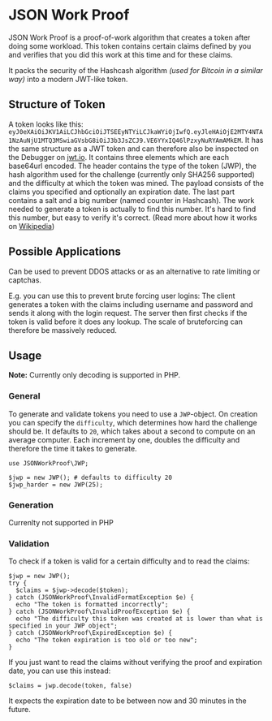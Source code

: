 # JSON Work Proof

JSON Work Proof is a proof-of-work algorithm that creates a token after doing some workload. This token contains certain claims defined by you and verifies that you did this work at this time and for these claims.

It packs the security of the Hashcash algorithm *(used for Bitcoin in a similar way)* into a modern JWT-like token.

## Structure of Token

A token looks like this: `eyJ0eXAiOiJKV1AiLCJhbGciOiJTSEEyNTYiLCJkaWYiOjIwfQ.eyJleHAiOjE2MTY4NTA1NzAuNjU1MTQ3MSwiaGVsbG8iOiJ3b3JsZCJ9.VE6YYxIQ46lPzxyNuRYAmAMkEM`. It has the same structure as a JWT token and can therefore also be inspected on the Debugger on [jwt.io](https://jwt.io).
It contains three elements which are each base64url encoded. The header contains the type of the token (JWP), the hash algorithm used for the challenge (currently only SHA256 supported) and the difficulty at which the token was mined. The payload consists of the claims you specified and optionally an expiration date. The last part contains a salt and a big number (named counter in Hashcash). The work needed to generate a token is actually to find this number. It's hard to find this number, but easy to verify it's correct. (Read more about how it works on [Wikipedia](https://en.wikipedia.org/wiki/Hashcash))


## Possible Applications

Can be used to prevent DDOS attacks or as an alternative to rate limiting or captchas. 

E.g. you can use this to prevent brute forcing user logins: The client generates a token with the claims including username and password and sends it along with the login request. The server then first checks if the token is valid before it does any lookup. The scale of bruteforcing can therefore be massively reduced.



## Usage

**Note:** Currently only decoding is supported in PHP.

### General

To generate and validate tokens you need to use a `JWP`-object. On creation you can specify the `difficulty`, which determines how hard the challenge should be. It defaults to `20`, which takes about a second to compute on an average computer. Each increment by one, doubles the difficulty and therefore the time it takes to generate.
```
use JSONWorkProof\JWP;

$jwp = new JWP(); # defaults to difficulty 20
$jwp_harder = new JWP(25);
```

### Generation

Currenlty not supported in PHP



### Validation

To check if a token is valid for a certain difficulty and to read the claims:
```
$jwp = new JWP();
try {
  $claims = $jwp->decode($token);
} catch (JSONWorkProof\InvalidFormatException $e) {
  echo "The token is formatted incorrectly";
} catch (JSONWorkProof\InvalidProofException $e) {
  echo "The difficulty this token was created at is lower than what is specified in your JWP object";
} catch (JSONWorkProof\ExpiredException $e) {
  echo "The token expiration is too old or too new";
}
```


If you just want to read the claims without verifying the proof and expiration date, you can use this instead:
```
$claims = jwp.decode(token, false)
```

It expects the expiration date to be between now and 30 minutes in the future.



